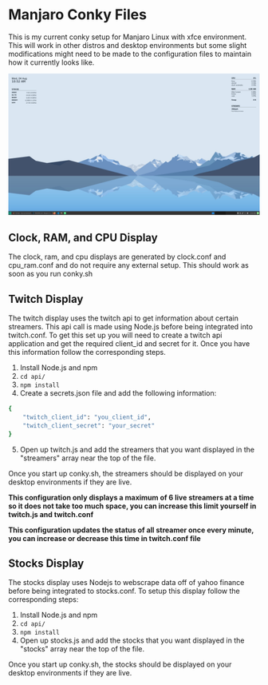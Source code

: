 # Manjaro Conky Files

This is my current conky setup for Manjaro Linux with xfce environment. This will work in other distros
and desktop environments but some slight modifications might need to be made to the configuration files
to maintain how it currently looks like.

![](./images/desktop.png)

## Clock, RAM, and CPU Display

The clock, ram, and cpu displays are generated by clock.conf and cpu_ram.conf and do not require any external setup. This should
work as soon as you run conky.sh

## Twitch Display

The twitch display uses the twitch api to get information about certain streamers. This api call is made using Node.js before
being integrated into twitch.conf. To get this set up you will need to create a twitch api application and get the required
client_id and secret for it. Once you have this information follow the corresponding steps.

1. Install Node.js and npm
2. ```cd api/```
3. ```npm install```
4. Create a secrets.json file and add the following information:

```bash
{
    "twitch_client_id": "you_client_id",
    "twitch_client_secret": "your_secret"
}
```

5. Open up twitch.js and add the streamers that you want displayed in the "streamers" array near the top of the file.

Once you start up conky.sh, the streamers should be displayed on your desktop environments if they are live.

**This configuration only displays a maximum of 6 live streamers at a time so it does not take too much space, you can
increase this limit yourself in twitch.js and twitch.conf**

**This configuration updates the status of all streamer once every minute, you can increase or decrease this time in twitch.conf file**

## Stocks Display

The stocks display uses Nodejs to webscrape data off of yahoo finance before being integrated to stocks.conf. To setup this display
follow the corresponding steps:

1. Install Node.js and npm
2. ```cd api/```
3. ```npm install```
5. Open up stocks.js and add the stocks that you want displayed in the "stocks" array near the top of the file.

Once you start up conky.sh, the stocks should be displayed on your desktop environments if they are live.
